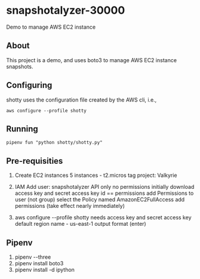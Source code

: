 # snapshotalyzer-30000
Demo to manage AWS EC2 instance


## About

This project is a demo, and uses boto3 to manage
AWS EC2 instance snapshots.

## Configuring

shotty uses the configuration file created by the AWS cli, i.e.,

`aws configure --profile shotty`

## Running

`pipenv fun "python shotty/shotty.py"`


## Pre-requisities
1.  Create EC2 instances
    5 instances - t2.micros
    tag project: Valkyrie

2.  IAM
    Add user:  snapshotalyzer
    API only
    no permissions initially
    download access key and secret access key id
    == permissions
    add Permissions to user (not group)
      select the Policy named AmazonEC2FullAccess
      add permissions (take effect nearly immediately)

3.  aws configure --profile shotty
    needs access key and secret access key
    default region name - us-east-1
    output format (enter)

## Pipenv
1.  pipenv --three
2.  pipenv install boto3
3.  pipenv install -d ipython
